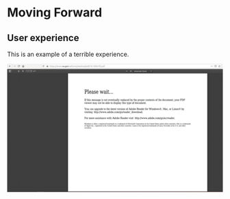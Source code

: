 # Moving Forward

## User experience

This is an example of a terrible experience.

<p align="center">
<img src="images/10-10SH-Fill-not-rendering.png" alt="10-10SH-Fill-not-rendering" title="not-rendering" />
</p>
